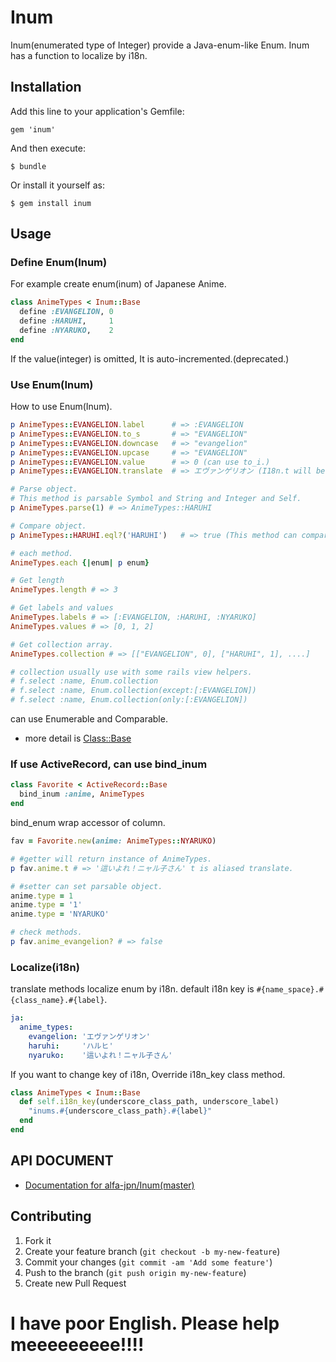 # Inum

Inum(enumerated type of Integer) provide a Java-enum-like Enum.
Inum has a function to localize by i18n.

## Installation

Add this line to your application's Gemfile:

    gem 'inum'

And then execute:

    $ bundle

Or install it yourself as:

    $ gem install inum

## Usage


### Define Enum(Inum)
For example create enum(inum) of Japanese Anime.

``` ruby
class AnimeTypes < Inum::Base
  define :EVANGELION, 0
  define :HARUHI,     1
  define :NYARUKO,    2
end
```

If the value(integer) is omitted, It is auto-incremented.(deprecated.)

### Use Enum(Inum)
How to use Enum(Inum).

``` ruby
p AnimeTypes::EVANGELION.label      # => :EVANGELION
p AnimeTypes::EVANGELION.to_s       # => "EVANGELION"
p AnimeTypes::EVANGELION.downcase   # => "evangelion"
p AnimeTypes::EVANGELION.upcase     # => "EVANGELION"
p AnimeTypes::EVANGELION.value      # => 0 (can use to_i.)
p AnimeTypes::EVANGELION.translate  # => エヴァンゲリオン (I18n.t will be called with `anime_types.evangelion`.)

# Parse object.
# This method is parsable Symbol and String and Integer and Self.
p AnimeTypes.parse(1) # => AnimeTypes::HARUHI

# Compare object.
p AnimeTypes::HARUHI.eql?('HARUHI')   # => true (This method can compare all parsable object.)

# each method.
AnimeTypes.each {|enum| p enum}

# Get length
AnimeTypes.length # => 3

# Get labels and values
AnimeTypes.labels # => [:EVANGELION, :HARUHI, :NYARUKO]
AnimeTypes.values # => [0, 1, 2]

# Get collection array.
AnimeTypes.collection # => [["EVANGELION", 0], ["HARUHI", 1], ....]

# collection usually use with some rails view helpers.
# f.select :name, Enum.collection
# f.select :name, Enum.collection(except:[:EVANGELION])
# f.select :name, Enum.collection(only:[:EVANGELION])
```

can use Enumerable and Comparable.

- more detail is [Class::Base](http://rubydoc.info/github/alfa-jpn/inum/Inum/Base)

### If use ActiveRecord, can use bind\_inum

``` ruby
class Favorite < ActiveRecord::Base
  bind_inum :anime, AnimeTypes
end
```

bind\_enum wrap accessor of column.

``` ruby
fav = Favorite.new(anime: AnimeTypes::NYARUKO)

# #getter will return instance of AnimeTypes.
p fav.anime.t # => '這いよれ！ニャル子さん' t is aliased translate.

# #setter can set parsable object.
anime.type = 1
anime.type = '1'
anime.type = 'NYARUKO'

# check methods.
p fav.anime_evangelion? # => false
```

### Localize(i18n)
translate methods localize enum by i18n.
default i18n key is `#{name_space}.#{class_name}.#{label}`.

``` yaml
ja:
  anime_types:
    evangelion: 'エヴァンゲリオン'
    haruhi:     'ハルヒ'
    nyaruko:    '這いよれ！ニャル子さん'
```

If you want to change key of i18n, Override i18n_key class method.

``` ruby
class AnimeTypes < Inum::Base
  def self.i18n_key(underscore_class_path, underscore_label)
    "inums.#{underscore_class_path}.#{label}"
  end
end
```

## API DOCUMENT

- [Documentation for alfa-jpn/Inum(master)](http://rubydoc.info/github/alfa-jpn/inum/frames)

## Contributing

1. Fork it
2. Create your feature branch (`git checkout -b my-new-feature`)
3. Commit your changes (`git commit -am 'Add some feature'`)
4. Push to the branch (`git push origin my-new-feature`)
5. Create new Pull Request

# I have poor English. Please help meeeeeeeee!!!!
